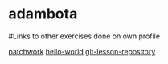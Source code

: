 # adambota

#Links to other exercises done on own profile

[patchwork](../patchwork)
[hello-world](../hello-world)
[git-lesson-repository](../git-lesson-repository)
